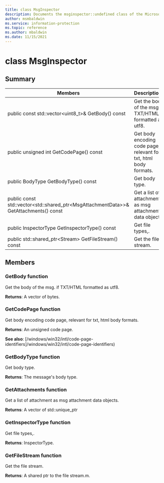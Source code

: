 ```yaml
---
title: class MsgInspector 
description: Documents the msginspector::undefined class of the Microsoft Information Protection SDK.
author: msmbaldwin
ms.service: information-protection
ms.topic: reference
ms.author: mbaldwin
ms.date: 11/15/2021
---
```


# class MsgInspector 
  
## Summary
 Members                        | Descriptions                                
--------------------------------|---------------------------------------------
public const std::vector\<uint8_t\>& GetBody() const  |  Get the body of the msg. if TXT/HTML formatted as utf8.
public unsigned int GetCodePage() const  |  Get body encoding code page, relevant for txt, html body formats.
public BodyType GetBodyType() const  |  Get body type.
public const std::vector\<std::shared_ptr\<MsgAttachmentData\>\>& GetAttachments() const  |  Get a list of attachment as msg attachment data objects.
public InspectorType GetInspectorType() const  |  Get file types,.
public std::shared_ptr\<Stream\> GetFileStream() const  |  Get the file stream.
  
## Members
  
### GetBody function
Get the body of the msg. if TXT/HTML formatted as utf8.

  
**Returns**: A vector of bytes.
  
### GetCodePage function
Get body encoding code page, relevant for txt, html body formats.

  
**Returns**: An unsigned code page. 
  
**See also**: [/windows/win32/intl/code-page-identifiers]/windows/win32/intl/code-page-identifiers)
  
### GetBodyType function
Get body type.

  
**Returns**: The message's body type.
  
### GetAttachments function
Get a list of attachment as msg attachment data objects.

  
**Returns**: A vector of std::unique_ptr<MsgAttachmentData>
  
### GetInspectorType function
Get file types,.

  
**Returns**: InspectorType.
  
### GetFileStream function
Get the file stream.

  
**Returns**: A shared ptr to the file stream.m.